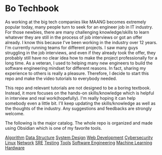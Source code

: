 # Bo Techbook

As working at the big tech companies like MAANG becomes extremely popular today, many people turn to seek for an engineer job in IT industry. For those newbies, there are many challenging knowledge/skills to learn whatever they are still in the process of job interviews or got an offer already. I know this because I've been working in the industry over 12 years. I'm currently running teams for different projects. I saw many guys struggling in the job interviews, and even if they already took the offer, they probably still have no clear idea how to make the project professionally for a long time. As a veteran, I used to helping many new engineers to build the software engineering mindset for different reasons. In fact, sharing my experience to others is really a pleasure. Therefore, I decide to start this repo and make the video tutorials to everybody needed.

This repo and relevant tutorials are not designed to be a boring textbook. Instead, it more focuses on the hands-on skills/knowledge which is helpful in interview and real work(hopefully). I'm really hoping it can help somebody even a little bit. I'll keep updating the skills/knowledge as well as the thoughts of the industry. Any suggestions and feedbacks are strongly welcome.

The following is the major catalog. The whole repo is organized and made using Obsidian which is one of my favorite tools.


[Algorithm](Techbook/Algorithm/README.md)
[Data Structure](Techbook/DataStructure/README.md)
[System Design](Techbook/SystemDesign/README.md)
[Web Development](Techbook/WebDevelopment/README.md)
[Cybersecurity](Techbook/Cybersecurity/README.md)
[Linux](Techbook/Linux/README.md)
[Network](Techbook/Network/README.md)
[SRE](Techbook/SRE/README.md)
[Testing](Techbook/Testing/README.md)
[Tools](Techbook/Tools/README.md)
[Software Engineering](Techbook/SoftwareEngineering/README.md)
[Machine Learning](Techbook/MachineLearning/README.md)
[Hardware](Techbook/Hardware/README.md)






